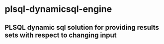 # plsql-dynamicsql-engine
PLSQL dynamic sql solution for providing results sets with respect to changing input
-
